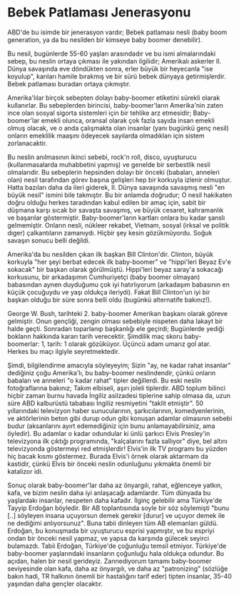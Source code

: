 # Bebek Patlaması Jenerasyonu

ABD'de bu isimde bir jenerasyon vardır; Bebek patlaması nesli (baby boom generation, ya da bu nesilden bir kimseye baby boomer denebilir).

Bu nesil, bugünlerde 55-60 yaşları arasındadır ve bu ismi almalarındaki sebep, bu neslin ortaya çıkması ile yakından ilgilidir; Amerikalı askerler II. Dünya savaşında eve döndükten sonra, erler büyük bir heyecanla "ise koyulup", karıları hamile bırakmış ve bir sürü bebek dünyaya getirmişlerdir. Bebek patlaması buradan ortaya çıkmıştır.

Amerika'lılar birçok sebepten dolayı baby-boomer etiketini sürekli olarak kullanırlar. Bu sebeplerden birincisi, baby-boomer'ların Amerika'nin zaten ince olan sosyal sigorta sistemleri için bir tehlike arz etmesidir; Baby-boomer'lar emekli olunca, oransal olarak çok fazla sayıda insan emekli olmuş olacak, ve o anda çalışmakta olan insanlar (yanı bugünkü genç nesil) onların emeklilik maaşını ödeyecek sayılarda olmadıkları için sistem zorlanacaktir.

Bu neslin anılmasının ikinci sebebi, rock'n roll, disco, uyuşturucu (kullanmasalarda muhabbetini yapmış) ve genelde bir serbestlik nesli olmalarıdir. Bu sebeplerin hepsinden dolayı bir önceki (babaları, anneleri olan) nesil tarafından görev başına gelişleri hep bir korkuyla izlenir olmuştur. Hatta bazıları daha da ileri giderek, II. Dünya savaşında savaşmış nesli "en büyük nesil" ismini bile takmıştır. Bu bir anlamda doğrudur; O nesil hakikaten doğru olduğu herkes taradından kabul edilen bir amaç için, sabit bir düşmana karşı sıcak bir savaşta savaşmış, ve büyük cesaret, kahramanlık ve başarılar göstermiştir. Baby-boomer'ların kartları onlara bu kadar şanslı gelmemiştir. Onların nesli, nükleer rekabet, Vietnam, sosyal (irksal ve politik dıger) çalkantıların zamanıydı. Hiçbir şey kesin gözükmüyordu. Soğuk savaşın sonucu belli değildi.

Amerika'da bu nesilden çıkan ilk başkan Bill Clinton'dir. Clinton, büyük korkuyla "her şeyi berbat edecek ilk baby-boomer" ve "hippi'leri Beyaz Ev'e sokacak" bir başkan olarak görülmüştü. Hippi'leri beyaz saray'a sokacağı korkusunu, bir arkadaşımın Cumhuriyetçi (baby boomer olmayan) babasından aynen duyduğumu çok iyi hatırlıyorum (arkadaşım babasının en küçük çocuğuydu ve yaşı oldukça ileriydi). Fakat Bill Clinton'un iyi bir başkan olduğu bir süre sonra belli oldu (bugünkü alternatife bakınız!).

George W. Bush, tarihteki 2. baby-boomer Amerikan başkanı olarak göreve gelmiştir. Onun gençliği, zengin olması sebebiyle nispeten daha lakayt bir halde geçti. Sonradan toparlanıp başkanlığı ele geçirdi; Bugünlerde yediği bokların hakkında kararı tarih verecektir. Şimdilik maç skoru baby-boomerlar: 1, tarih: 1 olarak gözüküyor. Üçüncü adam umarız gol atar. Herkes bu maçı ilgiyle seyretmektedir.

Şimdi, bilgilendirme amacıyla söyleyeyim; Sizin "ay, ne kadar rahat insanlar" dediğiniz çoğu Amerika'lı, bu baby-boomer neslindendir, çünkü onların babaları ve anneleri "o kadar rahat" tipler değillerdi. Bu eski neslin fotoğraflarına bakınız; Takım elbiseli, aşırı joleli tiplerdir. ABD toplum bilinci hiçbir zaman burnu havada İngiliz asilzadesi tiplerine sahip olmasa da, uzun süre ABD kalburüstü tababası İngiliz resmiyetini "taklit etmiştir". 50 yıllarındaki televizyon haber sunucularının, şarkıcılarının, komedyenlerinin, ve aktörlerinin beton gibi durup odun gibi konuşan adamlar olmasının sebebi budur (aksanlarını ayırt edemediğiniz için bunu anlamayabilirsiniz, ama öyledir). Bu adamlar o kadar odundular ki ünlü şarkıcı Elvis Presley'in televizyona ilk çıktığı programında, "kalçalarını fazla sallıyor" diye, bel altını televizyonda göstermeyi red etmişlerdir! Elvis'in ilk TV programı bu yüzden hiç bacak kısmı göstermez. Burada Elvis'i örnek olarak aktarmam da kastidir, çünkü Elvis bir önceki neslin odunluğunu yıkmakta önemli bir katalizor idi.

Sonuç olarak baby-boomer'lar daha az önyargılı, rahat, eğlenceye
yatkın, kafa, ve bizim neslin daha iyi anlaşacağı adamlardır. Tüm
dünyada bu yaşlardakı insanlar, nespeten daha kafadır. İlginç
gelebilir ama Türkiye'de Tayyip Erdoğan böyledir. Bir AB toplantısında
soyle bir söz söylemişti "bunu [..] söyleyen insana uçuyorsun demek
gerekir [durur] ve uçuyor demek ile ne dediğimi anlıyorsunuz". Buna
tabii dinleyen tüm AB elemanları güldü. Erdoğan, bu konuşmada bir
uyuşturucu esprisi yapmıştır, ve bu espriyi ondan bir önceki nesil
yapmaz, ve yapsa da karşında gülecek seyirci bulamazdı. Tabii Erdoğan,
Türkiye'de çoğunluğu temsil etmiyor. Türkiye'de baby-boomer
yaşlarındaki insanların çoğunluğu hala oldukça odundur. Bu açıdan,
halen bir nesil gerideyiz. Zannediyorum tamamı baby-boomer seviyesinde
olan kafa, daha az önyargılı, ve daha az "patronizing" (sözlüğe bakın
hadi, TR halkının önemli bir hastalığını tarif eder) tipten insanlar,
35-40 yaşından daha gençler olacaktır.  